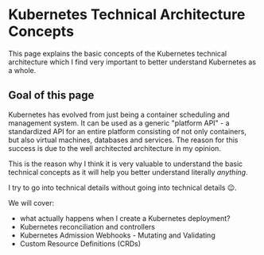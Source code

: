# Kubernetes Technical Architecture Concepts

This page explains the basic concepts of the Kubernetes technical architecture which I find very important to better understand Kubernetes as a whole. 

## Goal of this page

Kubernetes has evolved from just being a container scheduling and management system. It can be used as a generic "platform API" - a standardized API for an entire platform consisting of not only containers, but also virtual machines, databases and services. The reason for this success is due to the well architected architecture in my opinion.

This is the reason why I think it is very valuable to understand the basic technical concepts as it will help you better understand literally *anything*. 

I try to go into technical details without going into technical details :wink:.

We will cover:

- what actually happens when I create a Kubernetes deployment?
- Kubernetes reconciliation and controllers
- Kubernetes Admission Webhooks - Mutating and Validating
- Custom Resource Definitions (CRDs)

## 
